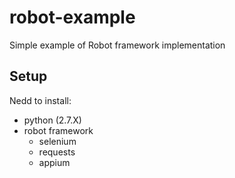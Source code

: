 # robot-example
Simple example of Robot framework implementation

## Setup
Nedd to install:
 - python (2.7.X)
 - robot framework
    - selenium
    - requests
    - appium

